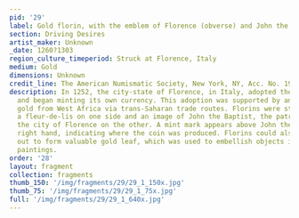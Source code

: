 ```yaml
---
pid: '29'
label: Gold florin, with the emblem of Florence (obverse) and John the Baptist (reverse)
section: Driving Desires
artist_maker: Unknown
_date: 1260?1303
region_culture_timeperiod: Struck at Florence, Italy
medium: Gold
dimensions: Unknown
credit_line: The American Numismatic Society, New York, NY, Acc. No. 1954.237.214
description: In 1252, the city-state of Florence, in Italy, adopted the gold standard
  and began minting its own currency. This adoption was supported by an influx of
  gold from West Africa via trans-Saharan trade routes. Florins were stamped with
  a fleur-de-lis on one side and an image of John the Baptist, the patron saint of
  the city of Florence on the other. A mint mark appears above John the Baptist?s
  right hand, indicating where the coin was produced. Florins could also be hammered
  out to form valuable gold leaf, which was used to embellish objects including religious
  paintings.
order: '28'
layout: fragment
collection: fragments
thumb_150: '/img/fragments/29/29_1_150x.jpg'
thumb_75: '/img/fragments/29/29_1_75x.jpg'
full: '/img/fragments/29/29_1_640x.jpg'
---
```

